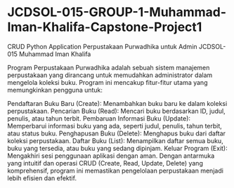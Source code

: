 # JCDSOL-015-GROUP-1-Muhammad-Iman-Khalifa-Capstone-Project1
CRUD Python Application Perpustakaan Purwadhika untuk Admin JCDSOL-015 Muhammad Iman Khalifa 

Program Perpustakaan Purwadhika adalah sebuah sistem manajemen perpustakaan yang dirancang untuk memudahkan administrator dalam mengelola koleksi buku. Program ini mencakup fitur-fitur utama yang memungkinkan pengguna untuk:

Pendaftaran Buku Baru (Create): Menambahkan buku baru ke dalam koleksi perpustakaan.
Pencarian Buku (Read): Mencari buku berdasarkan ID, judul, penulis, atau tahun terbit.
Pembaruan Informasi Buku (Update): Memperbarui informasi buku yang ada, seperti judul, penulis, tahun terbit, atau status buku.
Penghapusan Buku (Delete): Menghapus buku dari daftar koleksi perpustakaan.
Daftar Buku (List): Menampilkan daftar semua buku, buku yang tersedia, atau buku yang sedang dipinjam.
Keluar Program (Exit): Mengakhiri sesi penggunaan aplikasi dengan aman.
Dengan antarmuka yang intuitif dan operasi CRUD (Create, Read, Update, Delete) yang komprehensif, program ini memastikan pengelolaan perpustakaan menjadi lebih efisien dan efektif.
